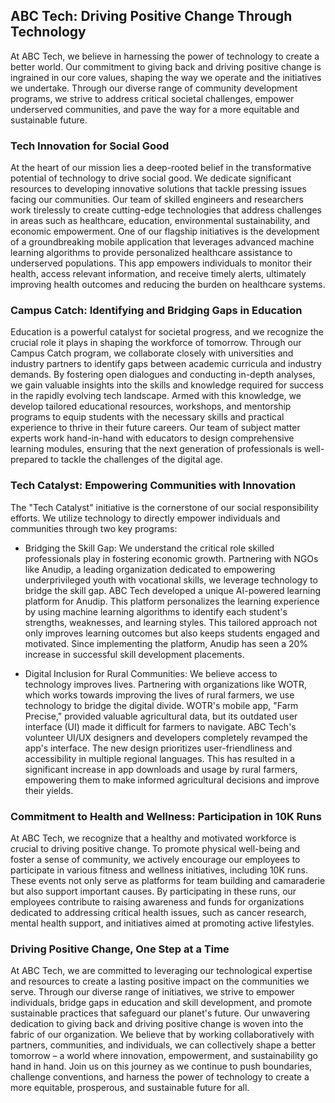 ## ABC Tech: Driving Positive Change Through Technology

At ABC Tech, we believe in harnessing the power of technology to create a better world. Our commitment to giving back and driving positive change is ingrained in our core values, shaping the way we operate and the initiatives we undertake. Through our diverse range of community development programs, we strive to address critical societal challenges, empower underserved communities, and pave the way for a more equitable and sustainable future.

### Tech Innovation for Social Good

At the heart of our mission lies a deep-rooted belief in the transformative potential of technology to drive social good. We dedicate significant resources to developing innovative solutions that tackle pressing issues facing our communities. Our team of skilled engineers and researchers work tirelessly to create cutting-edge technologies that address challenges in areas such as healthcare, education, environmental sustainability, and economic empowerment. One of our flagship initiatives is the development of a groundbreaking mobile application that leverages advanced machine learning algorithms to provide personalized healthcare assistance to underserved populations. This app empowers individuals to monitor their health, access relevant information, and receive timely alerts, ultimately improving health outcomes and reducing the burden on healthcare systems.

### Campus Catch: Identifying and Bridging Gaps in Education

Education is a powerful catalyst for societal progress, and we recognize the crucial role it plays in shaping the workforce of tomorrow. Through our Campus Catch program, we collaborate closely with universities and industry partners to identify gaps between academic curricula and industry demands. By fostering open dialogues and conducting in-depth analyses, we gain valuable insights into the skills and knowledge required for success in the rapidly evolving tech landscape. Armed with this knowledge, we develop tailored educational resources, workshops, and mentorship programs to equip students with the necessary skills and practical experience to thrive in their future careers. Our team of subject matter experts work hand-in-hand with educators to design comprehensive learning modules, ensuring that the next generation of professionals is well-prepared to tackle the challenges of the digital age.

### Tech Catalyst: Empowering Communities with Innovation

The "Tech Catalyst" initiative is the cornerstone of our social responsibility efforts. We utilize technology to directly empower individuals and communities through two key programs:

- Bridging the Skill Gap: We understand the critical role skilled professionals play in fostering economic growth. Partnering with NGOs like Anudip, a leading organization dedicated to empowering underprivileged youth with vocational skills, we leverage technology to bridge the skill gap. ABC Tech developed a unique AI-powered learning platform for Anudip. This platform personalizes the learning experience by using machine learning algorithms to identify each student's strengths, weaknesses, and learning styles. This tailored approach not only improves learning outcomes but also keeps students engaged and motivated. Since implementing the platform, Anudip has seen a 20% increase in successful skill development placements.

- Digital Inclusion for Rural Communities:  We believe access to technology improves lives. Partnering with organizations like WOTR, which works towards improving the lives of rural farmers, we use technology to bridge the digital divide. WOTR's mobile app, "Farm Precise," provided valuable agricultural data, but its outdated user interface (UI) made it difficult for farmers to navigate.  ABC Tech's volunteer UI/UX designers and developers completely revamped the app's interface.  The new design prioritizes user-friendliness and accessibility in multiple regional languages. This has resulted in a significant increase in app downloads and usage by rural farmers, empowering them to make informed agricultural decisions and improve their yields.

### Commitment to Health and Wellness: Participation in 10K Runs

At ABC Tech, we recognize that a healthy and motivated workforce is crucial to driving positive change. To promote physical well-being and foster a sense of community, we actively encourage our employees to participate in various fitness and wellness initiatives, including 10K runs. These events not only serve as platforms for team building and camaraderie but also support important causes. By participating in these runs, our employees contribute to raising awareness and funds for organizations dedicated to addressing critical health issues, such as cancer research, mental health support, and initiatives aimed at promoting active lifestyles.

### Driving Positive Change, One Step at a Time

At ABC Tech, we are committed to leveraging our technological expertise and resources to create a lasting positive impact on the communities we serve. Through our diverse range of initiatives, we strive to empower individuals, bridge gaps in education and skill development, and promote sustainable practices that safeguard our planet's future. Our unwavering dedication to giving back and driving positive change is woven into the fabric of our organization. We believe that by working collaboratively with partners, communities, and individuals, we can collectively shape a better tomorrow – a world where innovation, empowerment, and sustainability go hand in hand. Join us on this journey as we continue to push boundaries, challenge conventions, and harness the power of technology to create a more equitable, prosperous, and sustainable future for all.
